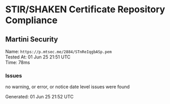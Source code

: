 # STIR/SHAKEN Certificate Repository Compliance

## Martini Security

Name: `https://p.mtsec.me/2884/STnReIqgbASp.pem`\
Tested At: 01 Jun 25 21:51 UTC\
Time: 78ms

### Issues

no warning, or error, or notice date level issues were found

Generated: 01 Jun 25 21:52 UTC